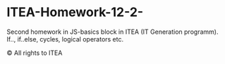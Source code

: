 # ITEA-Homework-12-2-

Second homework in JS-basics block in ITEA (IT Generation programm). If.., if..else, cycles, logical operators etc.

© All rights to ITEA
